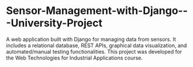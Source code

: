 # Sensor-Management-with-Django---University-Project
A web application built with Django for managing data from sensors. It includes a relational database, REST APIs, graphical data visualization, and automated/manual testing functionalities. This project was developed for the Web Technologies for Industrial Applications course.
